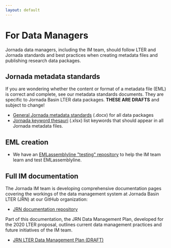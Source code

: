 ```yaml
---
layout: default
---
```


# For Data Managers

Jornada data managers, including the IM team, should follow LTER and Jornada standards and best practices when creating metadata files and publishing research data packages. 

## Jornada metadata standards

If you are wondering whether the content or format of a metadata file (EML) is correct and complete, see our metadata standards documents. They are specific to Jornada Basin LTER data packages. **THESE ARE DRAFTS** and subject to change!

* [General Jornada metadata standards](https://github.com/jornada-im/jrn_metadata_standards/raw/master/JRN_metadata_standards.docx) (.docx) for all data packages
* [Jornada keyword thesauri](https://github.com/jornada-im/jrn_metadata_standards/raw/master/keyword_thesauri.xlsx) (.xlsx) list keywords that should appear in all Jornada metadata files.

## EML creation

* We have an [EMLassemblyline "testing" repository](https://github.com/jornada-im/jrn_emlassemblyline) to help the IM team learn and test EMLassemblyline.

## Full IM documentation

The Jornada IM team is developing comprehensive documentation pages covering the workings of the data management system at Jornada Basin LTER (JRN) at our GitHub organization:

* [JRN documentation repository](https://jornada-im.github.io/documentation)

Part of this documentation, the JRN Data Management Plan, developed for the 2020 LTER proposal, outlines current data management practices and future initiatives of the IM team.

* [JRN LTER Data Management Plan (DRAFT)](https://jornada-im.github.io/documentation/JRN_LTER_data_management_plan_draft.html)
